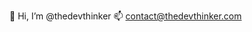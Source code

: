 👋 Hi, I’m @thedevthinker
📫 contact@thedevthinker.com

<!---
thedevthinker/thedevthinker is a ✨ special ✨ repository because its `README.md` (this file) appears on your GitHub profile.
You can click the Preview link to take a look at your changes.
--->
